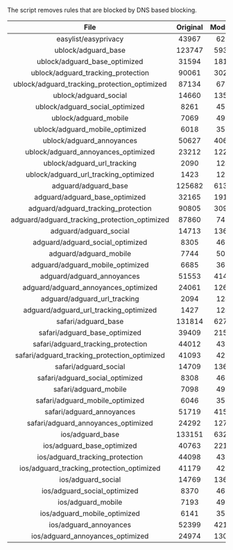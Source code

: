 The script removes rules that are blocked by DNS based blocking.


| File | Original | Modified |
|:----:|:-----:|:-----:|
| easylist/easyprivacy | 43967 | 6267 |
| ublock/adguard_base | 123747 | 59316 |
| ublock/adguard_base_optimized | 31594 | 18120 |
| ublock/adguard_tracking_protection | 90061 | 30297 |
| ublock/adguard_tracking_protection_optimized | 87134 | 6737 |
| ublock/adguard_social | 14660 | 13579 |
| ublock/adguard_social_optimized | 8261 | 4568 |
| ublock/adguard_mobile | 7069 | 4902 |
| ublock/adguard_mobile_optimized | 6018 | 3506 |
| ublock/adguard_annoyances | 50627 | 40608 |
| ublock/adguard_annoyances_optimized | 23212 | 12245 |
| ublock/adguard_url_tracking | 2090 | 1240 |
| ublock/adguard_url_tracking_optimized | 1423 | 1237 |
| adguard/adguard_base | 125682 | 61354 |
| adguard/adguard_base_optimized | 32165 | 19156 |
| adguard/adguard_tracking_protection | 90805 | 30987 |
| adguard/adguard_tracking_protection_optimized | 87860 | 7413 |
| adguard/adguard_social | 14713 | 13640 |
| adguard/adguard_social_optimized | 8305 | 4612 |
| adguard/adguard_mobile | 7744 | 5076 |
| adguard/adguard_mobile_optimized | 6685 | 3674 |
| adguard/adguard_annoyances | 51553 | 41456 |
| adguard/adguard_annoyances_optimized | 24061 | 12654 |
| adguard/adguard_url_tracking | 2094 | 1245 |
| adguard/adguard_url_tracking_optimized | 1427 | 1242 |
| safari/adguard_base | 131814 | 62758 |
| safari/adguard_base_optimized | 39409 | 21588 |
| safari/adguard_tracking_protection | 44012 | 4368 |
| safari/adguard_tracking_protection_optimized | 41093 | 4224 |
| safari/adguard_social | 14709 | 13630 |
| safari/adguard_social_optimized | 8308 | 4602 |
| safari/adguard_mobile | 7098 | 4938 |
| safari/adguard_mobile_optimized | 6046 | 3537 |
| safari/adguard_annoyances | 51719 | 41547 |
| safari/adguard_annoyances_optimized | 24292 | 12724 |
| ios/adguard_base | 133151 | 63277 |
| ios/adguard_base_optimized | 40763 | 22105 |
| ios/adguard_tracking_protection | 44098 | 4376 |
| ios/adguard_tracking_protection_optimized | 41179 | 4232 |
| ios/adguard_social | 14769 | 13662 |
| ios/adguard_social_optimized | 8370 | 4616 |
| ios/adguard_mobile | 7193 | 4980 |
| ios/adguard_mobile_optimized | 6141 | 3576 |
| ios/adguard_annoyances | 52399 | 42122 |
| ios/adguard_annoyances_optimized | 24974 | 13011 |